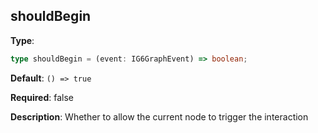 ## shouldBegin

**Type**:

```ts
type shouldBegin = (event: IG6GraphEvent) => boolean;
```

**Default**: `() => true`

**Required**: false

**Description**: Whether to allow the current node to trigger the interaction